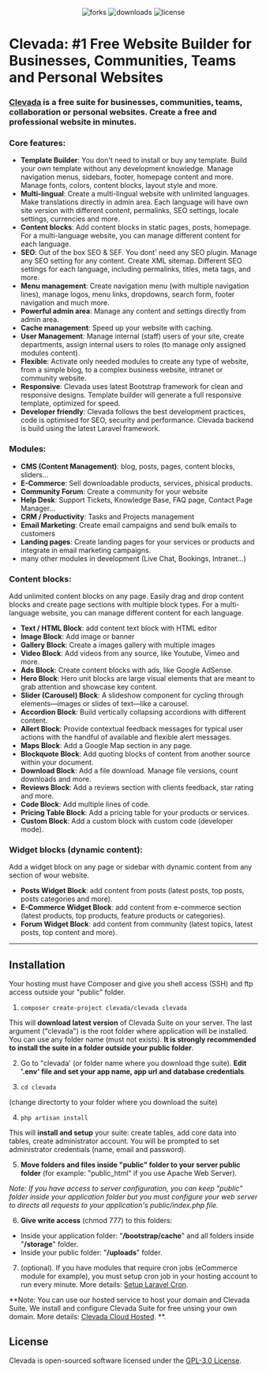
<p align="center">
    <img src="https://img.shields.io/github/stars/clevada/clevada" alt="forks">
    <img src="https://img.shields.io/badge/downloads-1.2k-brightgreen" alt="downloads">
    <img src="https://img.shields.io/github/license/clevada/clevada" alt="license">
</p>

# Clevada: #1 Free Website Builder for Businesses, Communities, Teams and Personal Websites

### [Clevada](https://clevada.com) is a free suite for businesses, communities, teams, collaboration or personal websites. Create a free and professional website in minutes.

### Core features:
- **Template Builder**: You don't need to install or buy any template. Build your own template without any development knowledge. Manage navigation menus, sidebars, footer, homepage content and more. Manage fonts, colors, content blocks, layout style and more.
- **Multi-lingual**: Create a multi-lingual website with unlimited languages. Make translations directly in admin area. Each language will have own site version with different content, permalinks, SEO settings, locale settings, currencies and more.
- **Content blocks**: Add content blocks in static pages, posts, homepage. For a multi-language website, you can manage different content for each language.
- **SEO**: Out of the box SEO & SEF. You dont' need any SEO plugin. Manage any SEO setting for any content. Create XML sitemap. Different SEO settings for each language, including permalinks, titles, meta tags, and more.
- **Menu management**: Create navigation menu (with multiple navigation lines), manage logos, menu links, dropdowns, search form, footer navigation and much more.
- **Powerful admin area**: Manage any content and settings directly from admin area.
- **Cache management**: Speed up your website with caching.
- **User Management**: Manage internal (staff) users of your site, create departments, assign internal users to roles (to manage only assigned modules content).
- **Flexible**: Activate only needed modules to create any type of website, from a simple blog, to a complex business website, intranet or community website.
- **Responsive**: Clevada uses latest Bootstrap framework for clean and responsive designs. Template builder will generate a full responsive template, optimized for speed.
- **Developer friendly**: Clevada follows the best development practices, code is optimised for SEO, security and performance. Clevada backend is build using the latest Laravel framework.

### Modules:
- **CMS (Content Management)**: blog, posts, pages, content blocks, sliders...
- **E-Commerce**: Sell downloadable products, services, phisical products.
- **Community Forum**: Create a community for your website
- **Help Desk**: Support Tickets, Knowledge Base, FAQ page, Contact Page Manager...
- **CRM / Productivity**: Tasks and Projects management
- **Email Marketing**: Create email campaigns and send bulk emails to customers
- **Landing pages**: Create landing pages for your services or products and integrate in email marketing campaigns.
- many other modules in development (Live Chat, Bookings, Intranet...)

### Content blocks:
Add unlimited content blocks on any page. Easily drag and drop content blocks and create page sections with multiple block types.
For a multi-language website, you can manage different content for each language.
- **Text / HTML Block**: add content text block with HTML editor
- **Image Block**: Add image or banner
- **Gallery Block**: Create a images gallery with multiple images
- **Video Block**: Add videos from any source, like Youtube, Vimeo and more.
- **Ads Block**: Create content blocks with ads, like Google AdSense.
- **Hero Block**: Hero unit blocks are large visual elements that are meant to grab attention and showcase key content.
- **Slider (Carousel) Block**: A slideshow component for cycling through elements—images or slides of text—like a carousel.
- **Accordion Block**: Build vertically collapsing accordions with different content.
- **Allert Block**: Provide contextual feedback messages for typical user actions with the handful of available and flexible alert messages.
- **Maps Block**: Add a Google Map section in any page.
- **Blockquote Block**: Add quoting blocks of content from another source within your document. 
- **Download Block**: Add a file download. Manage file versions, count downloads and more.
- **Reviews Block**: Add a reviews section with clients feedback, star rating and more.
- **Code Block**: Add multiple lines of code. 
- **Pricing Table Block**: Add a pricing table for your products or services.
- **Custom Block**: Add a custom block with custom code (developer mode).

### Widget blocks (dynamic content):
Add a widget block on any page or sidebar with dynamic content from any section of wour website.
- **Posts Widget Block**: add content from posts (latest posts, top posts, posts categories and more).
- **E-Commerce Widget Block**: add content from e-commerce section (latest products, top products, feature products or categories).
- **Forum Widget Block**: add content from community (latest topics, latest posts, top content and more).

---

## Installation
Your hosting must have Composer and give you shell access (SSH) and ftp access outside your "public" folder.

1. ``composer create-project clevada/clevada clevada``

This will **download latest version** of Clevada Suite on your server.
The last argument ("clevada") is the root folder where application will be installed. You can use any folder name (must not exists).
**It is strongly recommended to install the suite in a folder outside your public folder**.

2. Go to "clevada' (or folder name where you download thge suite). **Edit '.env' file and set your app name, app url and database credentials**.

3. ``cd clevada``

(change directorty to your folder where you download the suite)

4. ``php artisan install``

This will **install and setup** your suite: create tables, add core data into tables, create administrator account.
You will be prompted to set administrator credentials (name, email and password).

5. **Move folders and files inside "public" folder to your server public folder** (for example: "public_html" if you use Apache Web Server).

*Note: If you have access to server configuration, you can keep "public" folder inside your application folder but you must configure your web server to directs all requests to your application's public/index.php file.*

6. **Give write access** (chmod 777) to this folders:
- Inside your application folder: "**/bootstrap/cache**" and all folders inside "**/storage**" folder.
- Inside your public folder: "**/uploads**" folder.

7. (optional). If you have modules that require cron jobs (eCommerce module for example), you must setup cron job in your hosting account to run every minute. More details:  [Setup Laravel Cron](https://laravel.com/docs/8.x/scheduling#running-the-scheduler).

**Note: You can use our hosted service to host your domain and Clevada Suite. We install and configure Clevada Suite for free unsing your own domain. More details: [Clevada Cloud Hosted](https://clevada.com/hosted). **. 

## License
Clevada is open-sourced software licensed under the [GPL-3.0 License](https://opensource.org/licenses/GPL-3.0).
